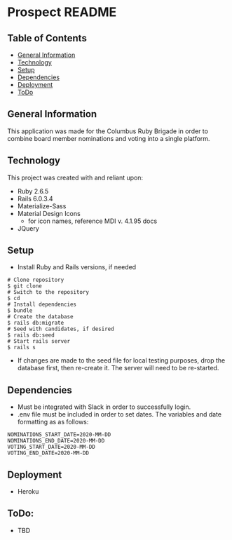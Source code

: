 # Prospect README

## Table of Contents
* [General Information](#general-information)
* [Technology](#technology)
* [Setup](#stepup)
* [Dependencies](#dependencies)
* [Deployment](#deployment)
* [ToDo](#todo)

## General Information
This application was made for the Columbus Ruby Brigade in order to combine board member nominations and voting into a single platform.

## Technology
This project was created with and reliant upon:
* Ruby 2.6.5
* Rails 6.0.3.4
* Materialize-Sass
* Material Design Icons
    - for icon names, reference MDI v. 4.1.95 docs
* JQuery

## Setup
* Install Ruby and Rails versions, if needed
```
# Clone repository
$ git clone
# Switch to the repository
$ cd 
# Install dependencies
$ bundle
# Create the database
$ rails db:migrate
# Seed with candidates, if desired
$ rails db:seed
# Start rails server
$ rails s
```
* If changes are made to the seed file for local testing purposes, drop the database first, then re-create it. The server will need to be re-started.

## Dependencies
* Must be integrated with Slack in order to successfully login.
* .env file must be included in order to set dates. The variables and date formatting as as follows:
```
NOMINATIONS_START_DATE=2020-MM-DD
NOMINATIONS_END_DATE=2020-MM-DD
VOTING_START_DATE=2020-MM-DD
VOTING_END_DATE=2020-MM-DD
```

## Deployment
* Heroku

## ToDo:
* TBD
